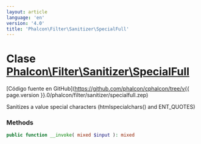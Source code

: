 ```yaml
---
layout: article
language: 'en'
version: '4.0'
title: 'Phalcon\Filter\Sanitizer\SpecialFull'
---
```

# Clase [Phalcon\Filter\Sanitizer\SpecialFull](Phalcon_Filter_Sanitizer_SpecialFull)

[Código fuente en GitHub](https://github.com/phalcon/cphalcon/tree/v{{ page.version }}.0/phalcon/filter/sanitizer/specialfull.zep)

Sanitizes a value special characters (htmlspecialchars() and ENT_QUOTES)

### Methods

```php
public function __invoke( mixed $input ): mixed
```